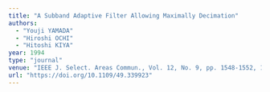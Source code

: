 ```yaml
---
title: "A Subband Adaptive Filter Allowing Maximally Decimation"
authors:
  - "Youji YAMADA"
  - "Hiroshi OCHI"
  - "Hitoshi KIYA"
year: 1994
type: "journal"
venue: "IEEE J. Select. Areas Commun., Vol. 12, No. 9, pp. 1548-1552, 1994-12-01."
url: "https://doi.org/10.1109/49.339923"
---
```

